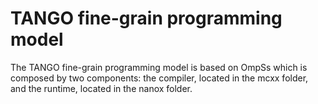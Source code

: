 # TANGO fine-grain programming model
The TANGO fine-grain programming model is based on OmpSs which is composed by two components: the compiler, located in the mcxx folder, and the runtime, located in the nanox folder.
